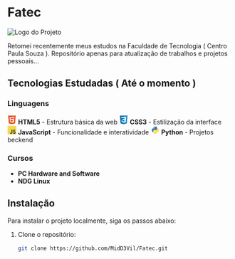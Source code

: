 # Fatec

![Logo do Projeto](link-para-sua-imagem.png) <!-- Substitua pelo link da sua imagem/logo -->

Retomei recentemente meus estudos na Faculdade de Tecnologia ( Centro Paula Souza ).  Repositório apenas para atualização de trabalhos e projetos pessoais...

## Tecnologias Estudadas ( Até o momento )

### Linguagens
<img src="https://github.com/devicons/devicon/blob/master/icons/html5/html5-original.svg" height="20"> **HTML5** - Estrutura básica da web
<img src="https://github.com/devicons/devicon/blob/master/icons/css3/css3-original.svg" height="20"> **CSS3** - Estilização da interface
<img src="https://github.com/devicons/devicon/blob/master/icons/javascript/javascript-original.svg" height="20"> **JavaScript** - Funcionalidade e interatividade
<img src="https://github.com/devicons/devicon/blob/master/icons/python/python-original.svg" height="20"> **Python** - Projetos beckend

### Cursos
- **PC Hardware and Software**
- **NDG Linux**

## Instalação

Para instalar o projeto localmente, siga os passos abaixo:

1. Clone o repositório:
   ```bash
   git clone https://github.com/MidD3Vil/Fatec.git
